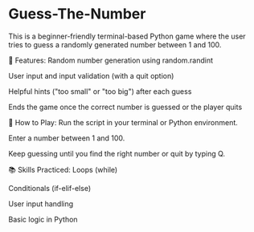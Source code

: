 # Guess-The-Number
This is a beginner-friendly terminal-based Python game where the user tries to guess a randomly generated number between 1 and 100.

🧠 Features:
Random number generation using random.randint

User input and input validation (with a quit option)

Helpful hints ("too small" or "too big") after each guess

Ends the game once the correct number is guessed or the player quits

🚀 How to Play:
Run the script in your terminal or Python environment.

Enter a number between 1 and 100.

Keep guessing until you find the right number or quit by typing Q.

📚 Skills Practiced:
Loops (while)

Conditionals (if-elif-else)

User input handling

Basic logic in Python
